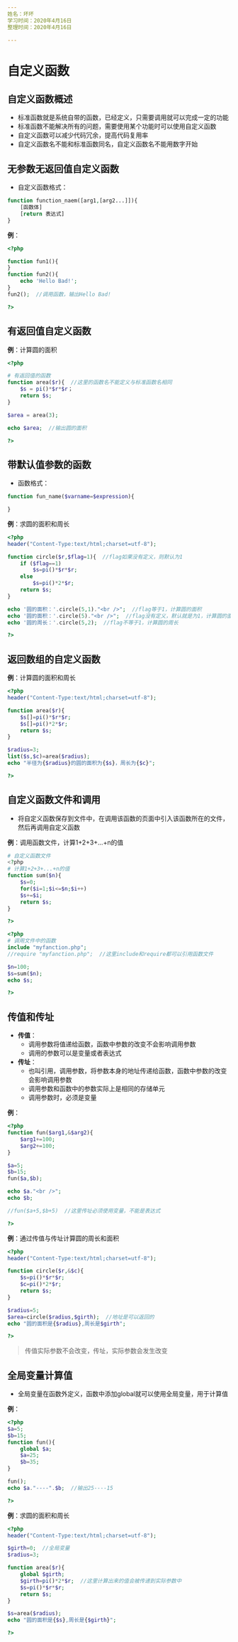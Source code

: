 ```yaml
---
姓名：坏坏
学习时间：2020年4月16日
整理时间：2020年4月16日

---
```


# 自定义函数

## 自定义函数概述

- 标准函数就是系统自带的函数，已经定义，只需要调用就可以完成一定的功能
- 标准函数不能解决所有的问题，需要使用某个功能时可以使用自定义函数
- 自定义函数可以减少代码冗余，提高代码复用率
- 自定义函数名不能和标准函数同名，自定义函数名不能用数字开始

## 无参数无返回值自定义函数

- 自定义函数格式：

```php
function function_naem([arg1,[arg2...]]){
    [函数体]
    [return 表达式]
}
```

**例**：

```php
<?php

function fun1(){
}
function fun2(){
    echo 'Hello Bad!';
}
fun2();  //调用函数，输出Hello Bad!

?>
```

## 有返回值自定义函数

**例**：计算圆的面积

```php
<?php

# 有返回值的函数
function area($r){  //这里的函数名不能定义与标准函数名相同
    $s = pi()*$r*$r；
    return $s;
}

$area = area(3);

echo $area;  //输出圆的面积

?>
```

## 带默认值参数的函数

- 函数格式：

```php
function fun_name($varname=$expression){

}
```

**例**：求圆的面积和周长

```php
<?php
header("Content-Type:text/html;charset=utf-8");

function circle($r,$flag=1){  //flag如果没有定义，则默认为1
    if ($flag==1)
        $s=pi()*$r*$r;
    else
        $s=pi()*2*$r;
    return $s;
}

echo '圆的面积：'.circle(5,1)."<br />";  //flag等于1，计算圆的面积
echo '圆的面积：'.circle(5)."<br />";  //flag没有定义，默认就是为1，计算圆的面积
echo '圆的周长：'.circle(5,2);  //flag不等于1，计算圆的周长

?>
```

## 返回数组的自定义函数

**例**：计算圆的面积和周长

```php
<?php
header("Content-Type:text/html;charset=utf-8");

function area($r){
    $s[]=pi()*$r*$r;
    $s[]=pi()*2*$r;
    return $s;
}

$radius=3;
list($s,$c)=area($radius);
echo "半径为{$radius}的圆的面积为{$s}，周长为{$c}";

?>
```

## 自定义函数文件和调用

- 将自定义函数保存到文件中，在调用该函数的页面中引入该函数所在的文件，然后再调用自定义函数

**例**：调用函数文件，计算1+2+3+...+n的值

```php
# 自定义函数文件
<?php
# 计算1+2+3+...+n的值
function sum($n){
    $s=0;
    for($i=1;$i<=$n;$i++)
    $s+=$i;
    return $s;
}

?>
```

```php
<?php
# 调用文件中的函数
include "myfanction.php";
//require "myfanction.php";  //这里include和require都可以引用函数文件

$n=100;
$s=sum($n);
echo $s;

?>
```

## 传值和传址

- **传值**：
	* 调用参数将值递给函数，函数中参数的改变不会影响调用参数
	* 调用的参数可以是变量或者表达式
- **传址**：
	* 也叫引用，调用参数，将参数本身的地址传递给函数，函数中参数的改变会影响调用参数
	* 调用参数和函数中的参数实际上是相同的存储单元
	* 调用参数时，必须是变量

**例**：

```php
<?php
function fun($arg1,&$arg2){
    $arg1+=100;
    $arg2+=100;
}

$a=5;
$b=15;
fun($a,$b);

echo $a."<br />";
echo $b;

//fun($a+5,$b+5)  //这里传址必须使用变量，不能是表达式

?>
```

**例**：通过传值与传址计算圆的周长和面积

```php
<?php
header("Content-Type:text/html;charset=utf-8");

function circle($r,&$c){
    $s=pi()*$r*$r;
    $c=pi()*2*$r;
    return $s;
}

$radius=5;
$area=circle($radius,$girth);  //地址是可以返回的
echo "圆的面积是{$radius},周长是$girth";

?>

```

> 传值实际参数不会改变，传址，实际参数会发生改变

## 全局变量计算值

- 全局变量在函数外定义，函数中添加global就可以使用全局变量，用于计算值

**例**：

```php
<?php
$a=5;
$b=15;
function fun(){
    global $a;
    $a=25;
    $b=35;
}

fun();
echo $a."----".$b;  //输出25----15

?>
```

**例**：求圆的面积和周长

```php
<?php
header("Content-Type:text/html;charset=utf-8");

$girth=0;  //全局变量
$radius=3;

function area($r){
    global $girth;
    $girth=pi()*2*$r;  //这里计算出来的值会被传递到实际参数中
    $s=pi()*$r*$r;
    return $s;
}

$s=area($radius);
echo "圆的面积是{$s},周长是{$girth}";

?>
```























